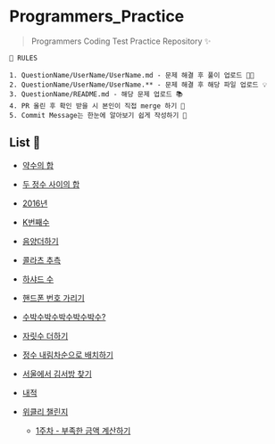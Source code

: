 # Programmers_Practice

> Programmers Coding Test Practice Repository ✨

```
📝 RULES

1. QuestionName/UserName/UserName.md - 문제 해결 후 풀이 업로드 👩‍💻
2. QuestionName/UserName/UserName.** - 문제 해결 후 해당 파일 업로드 💡
3. QuestionName/README.md - 해당 문제 업로드 📚
4. PR 올린 후 확인 받을 시 본인이 직접 merge 하기 🙌
5. Commit Message는 한눈에 알아보기 쉽게 작성하기 👀
```

## List 📌

- [약수의 합](/약수의-합)

- [두 정수 사이의 합](/두-정수-사이의-합)

- [2016년](/2016년)

- [K번째수](/K번째수)

- [음양더하기](/음양더하기)

- [콜라츠 추측](/콜라츠-추측)

- [하샤드 수](/하샤드-수)

- [핸드폰 번호 가리기](/핸드폰-번호-가리기)

- [수박수박수박수박수박수?](/수박수박수박수박수박수)

- [자릿수 더하기](/자릿수-더하기)

- [정수 내림차순으로 배치하기](/정수-내림차순으로-배치하기)

- [서울에서 김서방 찾기](/서울에서-김서방-찾기)

- [내적](/내적)

- [위클리 챌린지](/위클리-챌린지)
  - [1주차 - 부족한 금액 계산하기](/위클리-챌린지/1-부족한-금액-계산하기)
